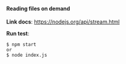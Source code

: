 #### Reading files on demand


**Link docs**: https://nodejs.org/api/stream.html


**Run test**:

```
$ npm start
or
$ node index.js
```
